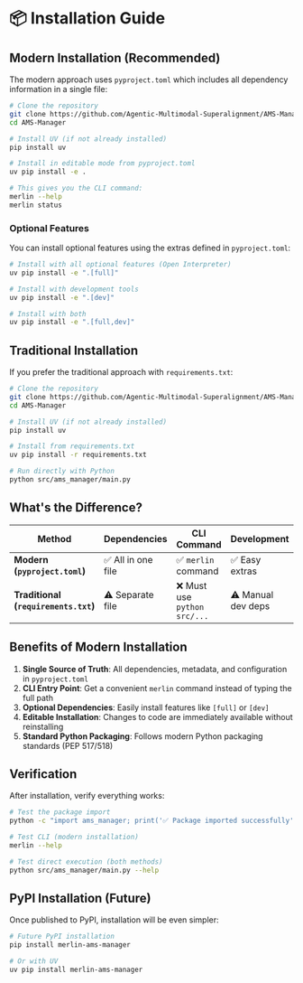 # 📦 Installation Guide

## Modern Installation (Recommended)

The modern approach uses `pyproject.toml` which includes all dependency information in a single file:

```bash
# Clone the repository
git clone https://github.com/Agentic-Multimodal-Superalignment/AMS-Manager.git
cd AMS-Manager

# Install UV (if not already installed)
pip install uv

# Install in editable mode from pyproject.toml
uv pip install -e .

# This gives you the CLI command:
merlin --help
merlin status
```

### Optional Features

You can install optional features using the extras defined in `pyproject.toml`:

```bash
# Install with all optional features (Open Interpreter)
uv pip install -e ".[full]"

# Install with development tools
uv pip install -e ".[dev]"

# Install with both
uv pip install -e ".[full,dev]"
```

## Traditional Installation

If you prefer the traditional approach with `requirements.txt`:

```bash
# Clone the repository
git clone https://github.com/Agentic-Multimodal-Superalignment/AMS-Manager.git
cd AMS-Manager

# Install UV (if not already installed)
pip install uv

# Install from requirements.txt
uv pip install -r requirements.txt

# Run directly with Python
python src/ams_manager/main.py
```

## What's the Difference?

| Method | Dependencies | CLI Command | Development |
|--------|-------------|-------------|-------------|
| **Modern (`pyproject.toml`)** | ✅ All in one file | ✅ `merlin` command | ✅ Easy extras |
| **Traditional (`requirements.txt`)** | ⚠️ Separate file | ❌ Must use `python src/...` | ⚠️ Manual dev deps |

## Benefits of Modern Installation

1. **Single Source of Truth**: All dependencies, metadata, and configuration in `pyproject.toml`
2. **CLI Entry Point**: Get a convenient `merlin` command instead of typing the full path
3. **Optional Dependencies**: Easily install features like `[full]` or `[dev]` 
4. **Editable Installation**: Changes to code are immediately available without reinstalling
5. **Standard Python Packaging**: Follows modern Python packaging standards (PEP 517/518)

## Verification

After installation, verify everything works:

```bash
# Test the package import
python -c "import ams_manager; print('✅ Package imported successfully')"

# Test CLI (modern installation)
merlin --help

# Test direct execution (both methods)
python src/ams_manager/main.py --help
```

## PyPI Installation (Future)

Once published to PyPI, installation will be even simpler:

```bash
# Future PyPI installation
pip install merlin-ams-manager

# Or with UV
uv pip install merlin-ams-manager
```
